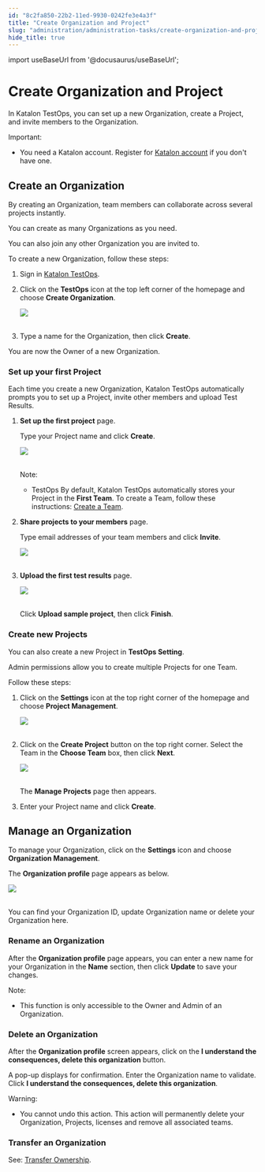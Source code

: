 ```yaml
---
id: "8c2fa850-22b2-11ed-9930-0242fe3e4a3f"
title: "Create Organization and Project"
slug: "administration/administration-tasks/create-organization-and-project"
hide_title: true
---
```

import useBaseUrl from '@docusaurus/useBaseUrl';


# <a id="id" class="anchor_top_offset"/><a id="ariaid-title1" class="anchor_top_offset"/>Create Organization and Project

<p xmlns="http://www.w3.org/1999/xhtml" className="p">In Katalon TestOps, you can set up a new Organization, create a Project, and invite members to the Organization.</p> 
<div xmlns="http://www.w3.org/1999/xhtml" className="note important note_important"><span className="note__title">Important:</span> 
  <ul className="ul"><li className="li">
      <p className="p">You need a Katalon account. Register for <a className="xref j-external-link" href="https://www.katalon.com/sign-up/" target="_blank">Katalon account</a> if you don't have one.</p>
    </li></ul>
</div>
    

## <a id="id_1" class="anchor_top_offset"/>Create an Organization

    
      
<p xmlns="http://www.w3.org/1999/xhtml" className="p">By creating an Organization, team members can collaborate across   several projects instantly.</p> 
      
<p xmlns="http://www.w3.org/1999/xhtml" className="p">You can create as many Organizations as you need.</p> 
      
<p xmlns="http://www.w3.org/1999/xhtml" className="p">You can also join any other Organization you are invited to.</p> 
      
<p xmlns="http://www.w3.org/1999/xhtml" className="p">To create a new Organization, follow these steps:</p> 
      
<ol xmlns="http://www.w3.org/1999/xhtml" className="ol">   <li className="li">     <p className="p">Sign in <a className="xref j-external-link" href="https://testops.katalon.io/login" target="_blank">Katalon         TestOps</a>.</p>   </li>   <li className="li">     <p className="p">Click on the <strong className="ph b">TestOps</strong> icon at the top left       corner of the homepage and choose <strong className="ph b">Create         Organization</strong>.</p>     <p className="p">       <img className="image" src={useBaseUrl("https://github.com/katalon-studio/docs-images/raw/master/katalon-analytics/docs/testops-revamp-june-create-org/kt-june-create-org-1.png")} /><br /><br />     </p>   </li>   <li className="li">     <p className="p">Type a name for the Organization, then click       <strong className="ph b">Create</strong>.</p>   </li> </ol> 
      
<p xmlns="http://www.w3.org/1999/xhtml" className="p">You are now the Owner of a new Organization.</p> 
    
          

### <a id="id_2" class="anchor_top_offset"/>Set up your first Project

<p xmlns="http://www.w3.org/1999/xhtml" className="p">Each time you create a new Organization, Katalon TestOps   automatically prompts you to set up a Project, invite other members   and upload Test Results.</p> 
<ol xmlns="http://www.w3.org/1999/xhtml" className="ol"><li className="li">     <p className="p">       <strong className="ph b">Set up the first project</strong> page.</p>     <p className="p">Type your Project name and click <strong className="ph b">Create</strong>.</p>     <p className="p">       <img className="image" src={useBaseUrl("https://github.com/katalon-studio/docs-images/raw/master/katalon-analytics/docs/testops-revamp-june-create-org/kt-june-create-org-2.png")} /><br /><br />     </p>     <div className="note note note_note"><span className="note__title">Note:</span> <ul className="ul"><li className="li"><p className="p">TestOps By default, Katalon TestOps automatically stores your Project in             the <strong className="ph b">First Team</strong>. To create a Team, follow these             instructions: <a className="xref" href="/administration/administration-tasks/project-management/set-up-teams#id_2">Create               a Team</a>.</p></li></ul>     </div>   </li><li className="li">     <p className="p">       <strong className="ph b">Share projects to your members</strong> page.</p>     <p className="p">Type email addresses of your team members and click       <strong className="ph b">Invite</strong>.</p>     <p className="p">       <img className="image" src={useBaseUrl("https://github.com/katalon-studio/docs-images/raw/master/katalon-analytics/docs/testops-revamp-june-create-org/kt-june-create-org-9.png")} /><br /><br />     </p>   </li><li className="li">     <p className="p">       <strong className="ph b">Upload the first test results</strong> page.</p>     <p className="p">       <img className="image" src={useBaseUrl("https://github.com/katalon-studio/docs-images/raw/master/katalon-analytics/docs/testops-revamp-june-create-org/kt-june-create-org-5.png")} /><br /><br />     </p>     <p className="p">Click <strong className="ph b">Upload sample project</strong>, then click       <strong className="ph b">Finish</strong>.</p>   </li></ol> 
      

### <a id="id_3" class="anchor_top_offset"/>Create new Projects

      
        
<p xmlns="http://www.w3.org/1999/xhtml" className="p">You can also create a new Project in <strong className="ph b">TestOps     Setting</strong>.</p> 
        
<p xmlns="http://www.w3.org/1999/xhtml" className="p">Admin permissions allow you to create multiple Projects for one   Team.</p> 
        
<p xmlns="http://www.w3.org/1999/xhtml" className="p">Follow these steps:</p> 
        
<ol xmlns="http://www.w3.org/1999/xhtml" className="ol">   <li className="li">     <p className="p">Click on the <strong className="ph b">Settings</strong> icon at the top right       corner of the homepage and choose <strong className="ph b">Project         Management</strong>.</p>     <p className="p">       <img className="image" src={useBaseUrl("https://github.com/katalon-studio/docs-images/raw/master/katalon-analytics/docs/testops-revamp-june-create-org/kt-june-create-org-project-2.png")} /><br /><br />     </p>   </li>   <li className="li">     <p className="p">Click on the <strong className="ph b">Create Project</strong> button on the top       right corner. Select the Team in the <strong className="ph b">Choose Team</strong>       box, then click <strong className="ph b">Next</strong>.</p>     <p className="p">       <img className="image" src={useBaseUrl("https://github.com/katalon-studio/docs-images/raw/master/katalon-analytics/docs/testops-revamp-june-create-org/kt-june-create-org-project.png")} /><br /><br />     </p>     <p className="p">The <strong className="ph b">Manage Projects</strong> page then appears.</p>   </li>   <li className="li">     <p className="p">Enter your Project name and click <strong className="ph b">Create</strong>.</p>   </li> </ol> 
      
    
    

## <a id="id_4" class="anchor_top_offset"/>Manage an Organization

    
      
<p xmlns="http://www.w3.org/1999/xhtml" className="p">To manage your Organization, click on the   <strong className="ph b">Settings</strong> icon and choose <strong className="ph b">Organization     Management</strong>.</p> 
      
<p xmlns="http://www.w3.org/1999/xhtml" className="p">The <strong className="ph b">Organization profile</strong> page appears as   below.</p> 
      
<p xmlns="http://www.w3.org/1999/xhtml" className="p">   <img className="image" src={useBaseUrl("https://github.com/katalon-studio/docs-images/raw/master/katalon-analytics/docs/testops-revamp-june-create-org/kt-june-create-org-rename-org.png")} /><br /><br /> </p> 
      
<p xmlns="http://www.w3.org/1999/xhtml" className="p">You can find your Organization ID, update Organization name or   delete your Organization here.</p> 
    
              

### <a id="id_5" class="anchor_top_offset"/>Rename an Organization

<p xmlns="http://www.w3.org/1999/xhtml" className="p">After the <strong className="ph b">Organization profile</strong> page appears, you can enter a new name for your Organization in the <strong className="ph b">Name</strong> section, then click <strong className="ph b">Update</strong> to save your changes.</p> 
<div xmlns="http://www.w3.org/1999/xhtml" className="note note note_note"><span className="note__title">Note:</span> 
  <ul className="ul"><li className="li">
      <p className="p">This function is only accessible to the Owner and Admin of an Organization.</p>
    </li></ul>
</div>

### <a id="id_6" class="anchor_top_offset"/>Delete an Organization

<p xmlns="http://www.w3.org/1999/xhtml" className="p">After the <strong className="ph b">Organization profile</strong> screen appears, click on the <strong className="ph b">I understand the consequences, delete this organization</strong> button.</p> 
<p xmlns="http://www.w3.org/1999/xhtml" className="p">A pop-up displays for confirmation. Enter the Organization name to validate. Click <strong className="ph b">I understand the consequences, delete this organization</strong>.</p> 
<div xmlns="http://www.w3.org/1999/xhtml" className="note warning note_warning"><span className="note__title">Warning:</span> 
  <ul className="ul"><li className="li">
      <p className="p">You cannot undo this action. This action will permanently delete your Organization, Projects, licenses and remove all associated teams.</p>
    </li></ul>
</div>
      

### <a id="id_7" class="anchor_top_offset"/>Transfer an Organization

      
        
<p xmlns="http://www.w3.org/1999/xhtml" className="p">See: <a className="xref" href="/administration/administration-tasks/user-management/transfer-ownership">Transfer     Ownership</a>.</p> 
      
    
